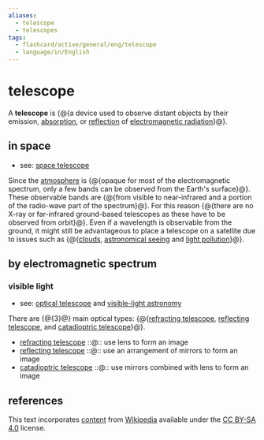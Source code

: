 ```yaml
---
aliases:
  - telescope
  - telescopes
tags:
  - flashcard/active/general/eng/telescope
  - language/in/English
---
```


# telescope

A __telescope__ is {@{a device used to observe distant objects by their emission, [absorption](absorption%20(electromagnetic%20radiation).md), or [reflection](reflection%20(physics).md) of [electromagnetic radiation](electromagnetic%20radiation.md)}@}.

## in space

- see: [space telescope](space%20telescope.md)

Since the [atmosphere](atmosphere%20of%20Earth.md) is {@{opaque for most of the electromagnetic spectrum, only a few bands can be observed from the Earth's surface}@}. These observable bands are {@{from visible to near-infrared and a portion of the radio-wave part of the spectrum}@}. For this reason {@{there are no X-ray or far-infrared ground-based telescopes as these have to be observed from orbit}@}. Even if a wavelength is observable from the ground, it might still be advantageous to place a telescope on a satellite due to issues such as {@{[clouds](cloud.md), [astronomical seeing](astronomical%20seeing.md) and [light pollution](light%20pollution.md#effect%20on%20astronomy)}@}.

## by electromagnetic spectrum

### visible light

- see: [optical telescope](optical%20telescope.md) and [visible-light astronomy](visible-light%20astronomy.md)

There are {@{3}@} main optical types: {@{[refracting telescope](refracting%20telescope.md), [reflecting telescope](reflecting%20telescope.md), and [catadioptric telescope](catadioptric%20system.md#catadioptric%20telescopes)}@}.

- [refracting telescope](refracting%20telescope.md) ::@:: use lens to form an image
- [reflecting telescope](reflecting%20telescope.md) ::@:: use an arrangement of mirrors to form an image
- [catadioptric telescope](catadioptric%20system.md#catadioptric%20telescopes) ::@:: use mirrors combined with lens to form an image

## references

This text incorporates [content](https://en.wikipedia.org/wiki/telescope) from [Wikipedia](Wikipedia.md) available under the [CC BY-SA 4.0](https://creativecommons.org/licenses/by-sa/4.0/) license.
